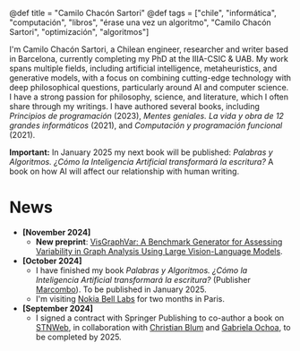 @def title = "Camilo Chacón Sartori"
@def tags = ["chile", "informática", "computación", "libros", "érase una vez un algoritmo", "Camilo Chacón Sartori", "optimización", "algoritmos"]

I'm Camilo Chacón Sartori, a Chilean engineer, researcher and writer based in Barcelona, currently completing my PhD at the IIIA-CSIC & UAB. My work spans multiple fields, including artificial intelligence, metaheuristics, and generative models, with a focus on combining cutting-edge technology with deep philosophical questions, particularly around AI and computer science. I have a strong passion for philosophy, science, and literature, which I often share through my writings. I have authored several books, including *Principios de programación* (2023), *Mentes geniales. La vida y obra de 12 grandes informáticos* (2021), and *Computación y programación funcional* (2021).

**Important:** In January 2025 my next book will be published: *Palabras y Algoritmos. ¿Cómo la Inteligencia Artificial transformará la escritura?* A book on how AI will affect our relationship with human writing.

# News

- **[November 2024]**
  - **New preprint**: [VisGraphVar: A Benchmark Generator for Assessing Variability in Graph Analysis Using Large Vision-Language Models](https://camilochs.github.io/visgraphvar-website/).
- **[October 2024]**
  - I have finished my book *Palabras y Algoritmos. ¿Cómo la Inteligencia Artificial transformará la escritura?* (Publisher [Marcombo](https://www.marcombo.com)). To be published in January 2025.
  - I'm visiting [Nokia Bell Labs](https://www.bell-labs.com) for two months in Paris.
- **[September 2024]**
  - I signed a contract with Springer Publishing to co-author a book on [STNWeb](https://www.sciencedirect.com/science/article/pii/S2665963823000957), in collaboration with [Christian Blum](https://www.iiia.csic.es/~christian.blum/) and [Gabriela Ochoa](https://www.stir.ac.uk/people/257336#panel_1_1), to be completed by 2025.
